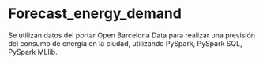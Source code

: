 # Forecast_energy_demand

Se utilizan datos del portar Open Barcelona Data para realizar una previsión del consumo de energía en la ciudad, utilizando PySpark, PySpark SQL, PySpark MLlib.
